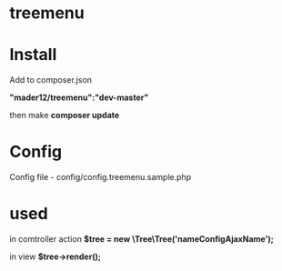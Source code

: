 # treemenu
 
# Install

Add to composer.json

<b>"mader12/treemenu":"dev-master" </b>

then make
<b>composer update </b>

# Config
Config file - config/config.treemenu.sample.php

# used

in comtroller action
<b>$tree = new \Tree\Tree('nameConfigAjaxName');</b>

in view
<b>$tree->render();</b> 
 
